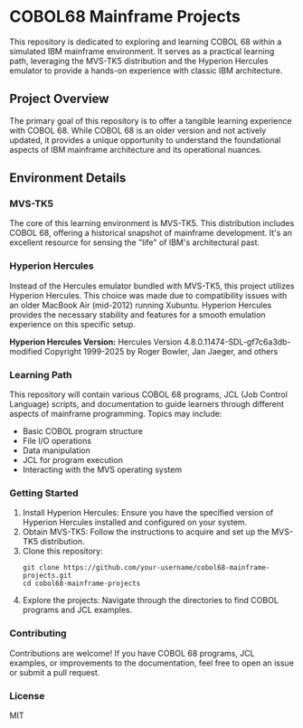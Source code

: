# COBOL68 Mainframe Projects
This repository is dedicated to exploring and learning COBOL 68 within a simulated IBM mainframe environment. It serves as a practical learning path, leveraging the MVS-TK5 distribution and the Hyperion Hercules emulator to provide a hands-on experience with classic IBM architecture.

## Project Overview
The primary goal of this repository is to offer a tangible learning experience with COBOL 68. While COBOL 68 is an older version and not actively updated, it provides a unique opportunity to understand the foundational aspects of IBM mainframe architecture and its operational nuances.

## Environment Details

### MVS-TK5
The core of this learning environment is MVS-TK5. This distribution includes COBOL 68, offering a historical snapshot of mainframe development. It's an excellent resource for sensing the "life" of IBM's architectural past.

### Hyperion Hercules
Instead of the Hercules emulator bundled with MVS-TK5, this project utilizes Hyperion Hercules. This choice was made due to compatibility issues with an older MacBook Air (mid-2012) running Xubuntu. Hyperion Hercules provides the necessary stability and features for a smooth emulation experience on this specific setup.

**Hyperion Hercules Version:**
Hercules Version 4.8.0.11474-SDL-gf7c6a3db-modified
Copyright 1999-2025 by Roger Bowler, Jan Jaeger, and others

### Learning Path
This repository will contain various COBOL 68 programs, JCL (Job Control Language) scripts, and documentation to guide learners through different aspects of mainframe programming. Topics may include:

- Basic COBOL program structure
- File I/O operations
- Data manipulation
- JCL for program execution
- Interacting with the MVS operating system

### Getting Started
1. Install Hyperion Hercules: Ensure you have the specified version of Hyperion Hercules installed and configured on your system.
2. Obtain MVS-TK5: Follow the instructions to acquire and set up the MVS-TK5 distribution.
3. Clone this repository:
    ```
    git clone https://github.com/your-username/cobol68-mainframe-projects.git
    cd cobol68-mainframe-projects
    ```
5. Explore the projects: Navigate through the directories to find COBOL programs and JCL examples.

### Contributing
Contributions are welcome! If you have COBOL 68 programs, JCL examples, or improvements to the documentation, feel free to open an issue or submit a pull request.

### License
MIT
